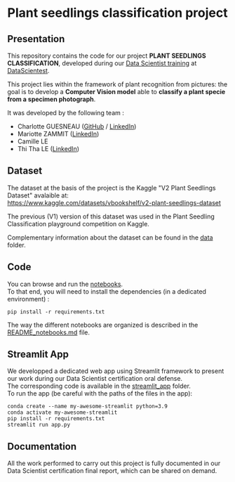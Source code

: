 # Plant seedlings classification project


## Presentation

This repository contains the code for our project **PLANT SEEDLINGS CLASSIFICATION**, developed during our [Data Scientist training](https://datascientest.com/en/data-scientist-course) at [DataScientest](https://datascientest.com/).

This project lies within the framework of plant recognition from pictures: the goal is to develop a **Computer Vision model** able to **classify a plant specie from a specimen photograph**.

It was developed by the following team :  
- Charlotte GUESNEAU ([GitHub](https://github.com/chagsn/) / [LinkedIn](www.linkedin.com/in/cguesneau/))
- Mariotte ZAMMIT ([LinkedIn](https://www.linkedin.com/in/mariotte-zammit/))
- Camille LE
- Thi Tha LE ([LinkedIn](https://www.linkedin.com/in/thi-tha-le-b20b84170/))


## Dataset
The dataset at the basis of the project is the Kaggle "V2 Plant Seedlings Dataset" avalaible at:  
https://www.kaggle.com/datasets/vbookshelf/v2-plant-seedlings-dataset  

The previous (V1) version of this dataset was used in the Plant Seedling Classification playground competition on Kaggle.  

Complementary information about the dataset  can be found in the [data](./data) folder.


## Code
You can browse and run the [notebooks](./notebooks).  
To that end, you will need to install the dependencies (in a dedicated environment) :

```
pip install -r requirements.txt
```

The way the different notebooks are organized is described in the [README_notebooks.md](./notebooks/README_notebooks.md)  file.


## Streamlit App
We developped a dedicated web app using Streamlit framework to present our work during our Data Scientist certification oral defense.  
The corresponding code is available in the [streamlit_app](./streamlit_app) folder.  
To run the app (be careful with the paths of the files in the app):

```shell
conda create --name my-awesome-streamlit python=3.9
conda activate my-awesome-streamlit
pip install -r requirements.txt
streamlit run app.py
```


## Documentation
All the work performed to carry out this project is fully documented in our Data Scientist certification final report, which can be shared on demand.
